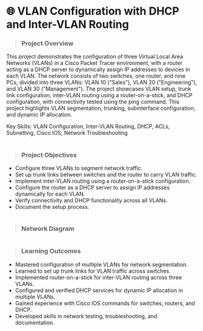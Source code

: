 # 🌐 VLAN Configuration with DHCP and Inter-VLAN Routing 

> ### Project Overview
 This project demonstrates the configuration of three Virtual Local Area Networks (VLANs) in a Cisco Packet Tracer environment, with a router acting as a DHCP server to dynamically assign IP addresses to devices in each VLAN. The network consists of two switches, one router, and nine PCs, divided into three VLANs: VLAN 10 ("Sales"), VLAN 20 ("Engineering"), and VLAN 30 ("Management"). The project showcases VLAN setup, trunk link configuration, inter-VLAN routing using a router-on-a-stick, and DHCP configuration, with connectivity tested using the ping command. This project highlights VLAN segmentation, trunking, subinterface configuration, and dynamic IP allocation.

 Key Skills: VLAN Configuration, Inter-VLAN Routing, DHCP, ACLs, Subnetting, Cisco IOS, Network Troubleshooting
#


> ### Project Objectives
- Configure three VLANs to segment network traffic.
- Set up trunk links between switches and the router to carry VLAN traffic.
- Implement inter-VLAN routing using a router-on-a-stick configuration.
- Configure the router as a DHCP server to assign IP addresses dynamically for each VLAN.
- Verify connectivity and DHCP functionality across all VLANs.
- Document the setup process.
#
> ### Network Diagram
#








> ### Learning Outcomes
- Mastered configuration of multiple VLANs for network segmentation.
- Learned to set up trunk links for VLAN traffic across switches.
- Implemented router-on-a-stick for inter-VLAN routing across three VLANs.
- Configured and verified DHCP services for dynamic IP allocation in multiple VLANs.
- Gained experience with Cisco IOS commands for switches, routers, and DHCP.
- Developed skills in network testing, troubleshooting, and documentation.


